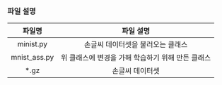 ### 파일 설명

|     파일명      |            파일 설명             |
|:------------:|:----------------------------:|
|  minist.py   |      손글씨 데이터셋을 불러오는 클래스      |
| mnist_ass.py | 위 클래스에 변경을 가해 학습하기 위해 만든 클래스 |
|     *.gz     |           손글씨 데이터셋           |